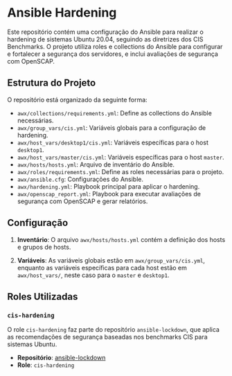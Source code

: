 # Ansible Hardening

Este repositório contém uma configuração do Ansible para realizar o hardening de sistemas Ubuntu 20.04, seguindo as diretrizes dos CIS Benchmarks. O projeto utiliza roles e collections do Ansible para configurar e fortalecer a segurança dos servidores, e inclui avaliações de segurança com OpenSCAP.

## Estrutura do Projeto

O repositório está organizado da seguinte forma:

- `awx/collections/requirements.yml`: Define as collections do Ansible necessárias.
- `awx/group_vars/cis.yml`: Variáveis globais para a configuração de hardening.
- `awx/host_vars/desktop1/cis.yml`: Variáveis específicas para o host `desktop1`.
- `awx/host_vars/master/cis.yml`: Variáveis específicas para o host `master`.
- `awx/hosts/hosts.yml`: Arquivo de inventário do Ansible.
- `awx/roles/requirements.yml`: Define as roles necessárias para o projeto.
- `awx/ansible.cfg`: Configurações do Ansible.
- `awx/hardening.yml`: Playbook principal para aplicar o hardening.
- `awx/openscap_report.yml`: Playbook para executar avaliações de segurança com OpenSCAP e gerar relatórios.

## Configuração

1. **Inventário**: O arquivo `awx/hosts/hosts.yml` contém a definição dos hosts e grupos de hosts.

2. **Variáveis**: As variáveis globais estão em `awx/group_vars/cis.yml`, enquanto as variáveis específicas para cada host estão em `awx/host_vars/`, neste caso para o `master` e `desktop1`.

## Roles Utilizadas

### `cis-hardening`

O role `cis-hardening` faz parte do repositório `ansible-lockdown`, que aplica as recomendações de segurança baseadas nos benchmarks CIS para sistemas Ubuntu.

- **Repositório**: [ansible-lockdown](https://github.com/ansible-lockdown)
- **Role**: `cis-hardening`
